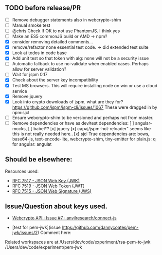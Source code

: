 ## TODO before release/PR

- [ ] Remove debugger statements also in webcrypto-shim
- [ ] Manual smoke test
- [ ] @chris Check If OK to not use PhantomJS. I think yes
- [ ] Make an ES5 commonJS build or AMD -> npm?
- [x] consider removing detailed comments...
- [x] remove/refactor none essential test code. -> did extended test suite
- [x] Look at todos in code base
- [x] Add unit test so that token with alg: none will not be a security issue
- [ ] Automatic fallback to use no-validate when enabled cases.
      Perhaps allow for server validation?
- [ ] Wait for jspm 0.17
- [x] Check about the server key incompatibility
- [x] Test MS browsers. This will require installing node on win or use a
       cloud service
- [x] Remove jquery
- [x] Look into crypto downloads of jspm, what are they for?
       https://github.com/jspm/jspm-cli/issues/1067
       These were dragged in by npm:sjcl
- [ ] Ensure webcrypto-shim to be versioned and perhaps not from master.
- [ ] Remove dependencies or have as dev/test dependencies:
         [ ] angular-mocks,
         [ ] babel*?
         [x] jquery
         [x] capaj/jspm-hot-reloader" seems like this is not really needed here..
         [x] sjcl
       True dependencies are:
         bows, base64-js, text-encode-lite, webcrypto-shim, tiny-emitter
         for plain.js: q
         for angular: angulat

## Should be elsewhere:

Resources used:
* [RFC 7517 - JSON Web Key (JWK)](https://tools.ietf.org/html/rfc7517#ref-JWT)
* [RFC 7519 - JSON Web Token (JWT)](https://tools.ietf.org/html/rfc7519#ref-JWS)
* [RFC 7515 - JSON Web Signature (JWS)](https://tools.ietf.org/html/rfc7515#appendix-A.1)


## Issue/Question about keys used.

* [Webcrypto API · Issue #7 · anvilresearch/connect-js](https://github.com/anvilresearch/connect-js/issues/7)

* [test for pem-jwk](issue https://github.com/dannycoates/pem-jwk/issues/2)
Comment here:

Related workspaces are at
/Users/dev/code/experiment/rsa-pem-to-jwk
/Users/dev/code/experiment/pem-jwk
